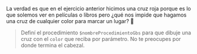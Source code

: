 La verdad es que en el ejercicio anterior hicimos una cruz roja porque es lo que solemos ver en películas o libros pero ¿qué nos impide que hagamos una cruz de cualquier color para marcar un lugar? :thinking:

> Definí el procedimiento `$nombreProcedimientoGbs` para que dibuje una cruz con el `color` que reciba por parámetro. No te preocupes por donde termina el cabezal.